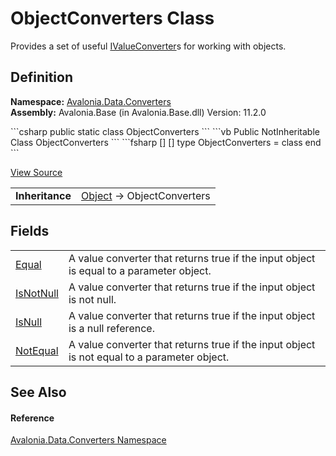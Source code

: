 # ObjectConverters Class


Provides a set of useful <a href="T_Avalonia_Data_Converters_IValueConverter">IValueConverter</a>s for working with objects.



## Definition
**Namespace:** <a href="N_Avalonia_Data_Converters">Avalonia.Data.Converters</a>  
**Assembly:** Avalonia.Base (in Avalonia.Base.dll) Version: 11.2.0

<Tabs groupId="api-code-preview">
<TabItem value="csharp" label="C#">
```csharp
public static class ObjectConverters
```
</TabItem>
<TabItem value="vb" label="VB">
```vb
Public NotInheritable Class ObjectConverters
```
</TabItem>
<TabItem value="fsharp" label="F#">
```fsharp
[<AbstractClassAttribute>]
[<SealedAttribute>]
type ObjectConverters = class end
```
</TabItem>
</Tabs>



<a href="https://github.com/AvaloniaUI/Avalonia/tree/master/src/Avalonia.Base/Data/Converters/ObjectConverters.cs" title="View the source code">View Source</a>

<table>
<tr><td><strong>Inheritance</strong></td><td><a href="https://learn.microsoft.com/dotnet/api/system.object" target="_blank" rel="noopener noreferrer">Object</a>  →  ObjectConverters</td></tr>
</table>



## Fields
<table>
<tr>
<td><a href="F_Avalonia_Data_Converters_ObjectConverters_Equal">Equal</a></td>
<td>A value converter that returns true if the input object is equal to a parameter object.</td>
</tr>
<tr>
<td><a href="F_Avalonia_Data_Converters_ObjectConverters_IsNotNull">IsNotNull</a></td>
<td>A value converter that returns true if the input object is not null.</td>
</tr>
<tr>
<td><a href="F_Avalonia_Data_Converters_ObjectConverters_IsNull">IsNull</a></td>
<td>A value converter that returns true if the input object is a null reference.</td>
</tr>
<tr>
<td><a href="F_Avalonia_Data_Converters_ObjectConverters_NotEqual">NotEqual</a></td>
<td>A value converter that returns true if the input object is not equal to a parameter object.</td>
</tr>
</table>

## See Also


#### Reference
<a href="N_Avalonia_Data_Converters">Avalonia.Data.Converters Namespace</a>  

